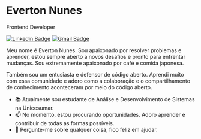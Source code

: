 # Everton Nunes

Frontend Developer

[![Linkedin Badge](https://img.shields.io/badge/-Everton%20Nunes-986DFF?style=flat-square&logo=Linkedin&logoColor=white&link=https://www.linkedin.com/in/evertoncnunes/)](https://www.linkedin.com/in/evertoncnunes/) 
[![Gmail Badge](https://img.shields.io/badge/-evertonnunesc@gmail.com-986DFF?style=flat-square&logo=Gmail&logoColor=white&link=mailto:evertonnunesc@gmail.com)](mailto:evertonnunesc@gmail.com)

Meu nome é Everton Nunes. Sou apaixonado por resolver problemas e aprender, estou sempre aberto a novos desafios e pronto para enfrentar mudanças. Sou extremamente apaixonado por café e comida japonesa.

Também sou um entusiasta e defensor de código aberto. Aprendi muito com essa comunidade e adoro como a colaboração e o compartilhamento de conhecimento aconteceram por meio do código aberto.

- 📚 Atualmente sou estudante de Análise e Desenvolvimento de Sistemas na Unicesumar.
- 📫 No momento, estou procurando oportunidades. Adoro aprender e contribuir de todas as formas possíveis.
- 💬 Pergunte-me sobre qualquer coisa, fico feliz em ajudar.
